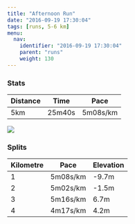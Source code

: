 ```yaml
---
title: "Afternoon Run"
date: "2016-09-19 17:30:04"
tags: [runs, 5-6 km]
menu:
  nav:
    identifier: "2016-09-19 17:30:04"
    parent: "runs"
    weight: 130
---
```


### Stats

| Distance | Time | Pace |
|----------|------|------|
|5km|25m40s|5m08s/km|

<img src='https://maps.googleapis.com/maps/api/staticmap?maptype=roadmap&path=enc:mjkeIx}tLzDj[}Brz@vBnAuAlALzBbFzUhKpSNjHvCtIfEnFdEt@bIhOkJwOmDg@}EoF_F}W{IsLo@yJyBqFo@qHjAqA{AsAv@iB`@sn@|AkJ{EoW&key=AIzaSyAfqMeaZ1CCJFGP5cWud__oZnT_Pybg-1M&size=800x800&markers=color:yellow|label:S|53.47511,-2.24237&markers=color:green|label:F|53.475010000000005,-2.2425'>

### Splits

| Kilometre | Pace | Elevation |
|------|------|-----------|
|1|5m08s/km|-9.7m|
|2|5m02s/km|-1.5m|
|3|5m16s/km|6.7m|
|4|4m17s/km|4.2m|
